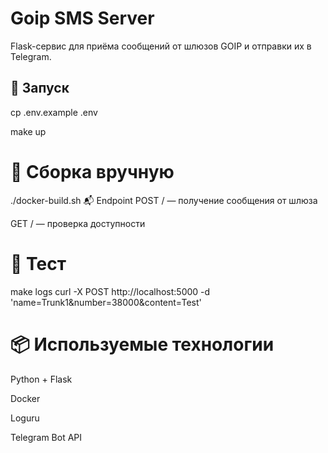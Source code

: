 # Goip SMS Server

Flask-сервис для приёма сообщений от шлюзов GOIP и отправки их в Telegram.

## 🚀 Запуск

cp .env.example .env

make up

# 🔧 Сборка вручную

./docker-build.sh
📬 Endpoint
POST / — получение сообщения от шлюза

GET / — проверка доступности

# 🧪 Тест
make logs
curl -X POST http://localhost:5000 -d 'name=Trunk1&number=38000&content=Test'

# 📦 Используемые технологии
Python + Flask

Docker

Loguru

Telegram Bot API